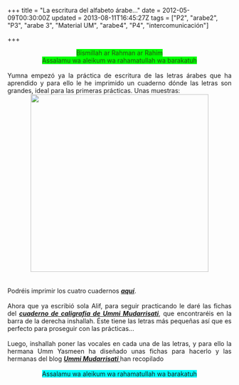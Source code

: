 +++
title = "La escritura del alfabeto árabe..."
date = 2012-05-09T00:30:00Z
updated = 2013-08-11T16:45:27Z
tags = ["P2", "arabe2", "P3", "arabe 3", "Material UM", "arabe4", "P4", "intercomunicación"]

+++

<div dir="ltr" style="text-align: left;" trbidi="on"><div style="text-align: center;"><span style="background-color: lime;"><span style="color: #274e13;">Bismillah ar Rahman ar Rahim</span></span></div><div style="text-align: center;"><span style="background-color: lime;"><span style="color: #274e13;">Assalamu wa aleikum wa rahamatullah wa barakatuh</span></span></div><br /><div style="text-align: justify;">Yumna empezó ya la práctica de escritura de las letras árabes que ha aprendido y para ello le he imprimido un cuaderno dónde las letras son grandes, ideal para las primeras prácticas. Unas muestras:</div><div class="separator" style="clear: both; text-align: center;"><a href="http://2.bp.blogspot.com/-Z4X8LliVd7Q/UgejTNkMiKI/AAAAAAAAFP0/SioPkH_IM8g/s1600/cats22.jpg" imageanchor="1" style="margin-left: 1em; margin-right: 1em;"><img border="0" src="http://2.bp.blogspot.com/-Z4X8LliVd7Q/UgejTNkMiKI/AAAAAAAAFP0/SioPkH_IM8g/s1600/cats22.jpg" height="400" width="400" /></a></div><br /><div class="separator" style="clear: both; text-align: center;"></div><br /><div class="separator" style="clear: both; text-align: center;"></div>Podréis imprimir los cuatro cuadernos <a href="http://www.yemenlinks.com/Theme/ALM_Writing"><b><i>aquí</i></b></a>.<br /><br /><div style="text-align: justify;">Ahora que ya escribió sola Alif, para seguir practicando le daré las fichas del <b><i><a href="http://ummi-mudarrisati.site90.com/miscelaneos/caligrafia.pdf">cuaderno de caligrafia de Ummi Mudarrisati</a></i></b>, que encontraréis en la barra de la derecha inshallah. Éste tiene las letras más pequeñas así que es perfecto para proseguir con las prácticas...</div><div style="text-align: justify;"><br /></div><div style="text-align: justify;">Luego, inshallah poner las vocales en cada una de las letras, y para ello la hermana Umm Yasmeen ha diseñado unas fichas para hacerlo y las hermanas del blog <b><i><a href="http://ummi-mudarrisati.blogspot.com.es/2012/05/fichas-para-ensenar-leer-en-arabe.html">Ummi Mudarrisati </a></i></b>han recopilado</div><div style="text-align: justify;"><br /></div><div style="text-align: center;"><span style="background-color: cyan;">Assalamu wa aleikum wa rahamatullah wa barakatuh</span></div><div style="text-align: center;"><br /></div></div>

